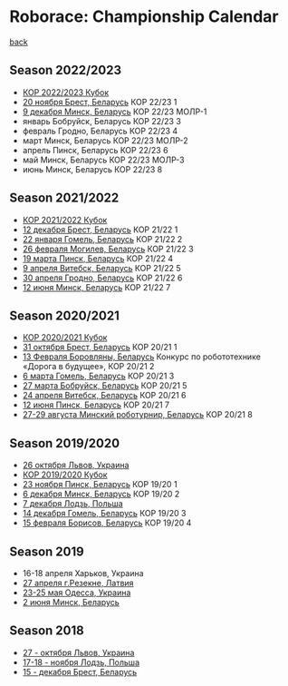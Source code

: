 # Roborace: Сhampionship Сalendar
[back](./)

## Season 2022/2023

* [КОР 2022/2023 Кубок](https://docs.google.com/spreadsheets/d/1VwqeRJwL7wZpTdTD4ERbIjesto-lqg6bAzWEYMkwmy4/edit#gid=0)
* [20 ноября Брест, Беларусь](https://robofinist.ru/event/787) КОР 22/23 1
* [9 декабря Минск, Беларусь](https://robofinist.ru/event/799) КОР 22/23 МОЛР-1
* январь Бобруйск, Беларусь КОР 22/23 3
* февраль Гродно, Беларусь КОР 22/23 4
* март Минск, Беларусь КОР 22/23 МОЛР-2
* апрель Пинск, Беларусь КОР 22/23 6
* май Минск, Беларусь КОР 22/23 МОЛР-3
* июнь Минск, Беларусь КОР 22/23 8


## Season 2021/2022

* [КОР 2021/2022 Кубок](https://docs.google.com/spreadsheets/d/12ykoNomK4MrYc7CxbJbvWzr_XHvaMdJ42-qf5h5Plh0/edit#gid=0)
* [12 декабря Брест, Беларусь](https://robofinist.ru/event/597) КОР 21/22 1
* [22 января Гомель, Беларусь](https://robofinist.ru/event/614) КОР 21/22 2
* [26 февраля Могилев, Беларусь](https://robofinist.ru/event/627) КОР 21/22 3
* [19 марта Пинск, Беларусь](https://robofinist.ru/event/647) КОР 21/22 4
* [9 апреля Витебск, Беларусь](https://robofinist.ru/event/662) КОР 21/22 5
* [30 апреля Гродно, Беларусь](https://robofinist.ru/event/695) КОР 21/22 6
* [12 июня Минск, Беларусь](https://robofinist.ru/event/727) КОР 21/22 7


## Season 2020/2021

* [КОР 2020/2021 Кубок](https://docs.google.com/spreadsheets/d/1aRPZXVsGIPZH5Jd0szDepxk1ALcuXL7vmPe8pLU7lyw/edit?usp=sharing)
* [31 октября Брест, Беларусь](https://smartrobofest.by/) КОР 20/21 1
* [13 Февраля Боровляны, Беларусь](https://moiro.by/%D0%BD%D0%B0%D0%BF%D1%80%D0%B0%D0%B2%D0%BB%D0%B5%D0%BD%D0%B8%D1%8F/%D1%80%D0%B0%D0%B1%D0%BE%D1%82%D0%B0-%D1%81-%D0%B4%D0%B5%D1%82%D1%8C%D0%BC%D0%B8-%D0%B8-%D1%83%D1%87%D0%B0%D1%89%D0%B8%D0%BC%D0%B8%D1%81%D1%8F/%D0%BA%D0%BE%D0%BD%D0%BA%D1%83%D1%80%D1%81%D1%8B-%D1%84%D0%B5%D1%81%D1%82%D0%B8%D0%B2%D0%B0%D0%BB%D0%B8-%D0%BA%D0%BE%D0%BD%D1%84%D0%B5%D1%80%D0%B5%D0%BD%D1%86%D0%B8%D0%B8/%D0%BE%D0%B1%D0%BB-%D0%BA%D0%BE%D0%BD%D0%BA-%D1%84%D0%B5%D1%81%D1%82-%D0%BA%D0%BE%D0%BD%D1%84/%D0%B4%D0%BE%D1%80%D0%BE%D0%B3%D0%B0-%D0%B2-%D0%B1%D1%83%D0%B4%D1%83%D1%89%D0%B5%D0%B5) Конкурс по робототехнике «Дорога в будущее», КОР 20/21 2
* [6 марта Гомель, Беларусь](https://robofinist.ru/event/473) КОР 20/21 3
* [27 марта Бобруйск, Беларусь](https://robofinist.ru/event/490) КОР 20/21 5
* [24 апреля Витебск, Беларусь](https://robofinist.ru/event/508) КОР 20/21 6
* [12 июня Пинск, Беларусь](https://robofinist.ru/event/525) КОР 20/21 7
* [27-29 августа Минский роботурнир, Беларусь](https://robofinist.ru/event/556) КОР 20/21 8


## Season 2019/2020
* [26 октября Львов, Украина](http://lp.edu.ua/event/2019/konkurs-vseukrayinski-zmagannya-z-peregoniv-avtonomnyh-robotiv-za-kubok-lvivskoyi)
* [КОР 2019/2020 Кубок](https://docs.google.com/spreadsheets/d/16iVDeXhXrdX3xJ5LTgUFnngOgNxz39GFAKnkQA_geu8/edit?usp=sharing)
* [23 ноября Пинск, Беларусь](http://roboturnir.by/registratsiya-kor/) КОР 19/20 1
* [6 декабря Минск, Беларусь](http://roboturnir.by/registratsiya-kor/) КОР 19/20 2
* [7 декабря Лодзь, Польша](http://skaner.p.lodz.pl/sumochallenge/)
* [14 декабря Гомель, Беларусь](http://roboturnir.by/registratsiya-kor/) КОР 19/20 3
* [15 февраля Борисов, Беларусь](http://adm.moiro.by/reg_kor/) КОР 19/20 4


## Season 2019

* 16-18 апреля Харьков, Украина
* [27 апреля г.Резекне, Латвия](http://latvianroboticchampionship.lv/latvianroboticchampionship/)
* [23-25 мая Одесса, Украина](https://www.robot.onaft.edu.ua/roborace.html)
* [2 июня Минск, Беларусь](http://roboturnir.by/)


## Season 2018

* [27 - октября Львов, Украина](http://lp.edu.ua/robocup)
* [17-18 - ноября Лодзь, Польша](http://skaner.p.lodz.pl/sumochallenge/)
* [15 - декабря Брест, Беларусь](http://smartrobofest.by/)
